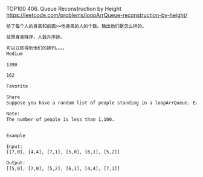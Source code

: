 TOP100
406. Queue Reconstruction by Height
https://leetcode.com/problems/loopArrQueue-reconstruction-by-height/

```html
给了每个人的身高和前面>=他身高的人的个数。输出他们是怎么排的。

按照身高降序，人数升序排。

可以立即得到他们的排列。。。。
Medium

1390

162

Favorite

Share
Suppose you have a random list of people standing in a loopArrQueue. Each person is described by a pair of integers (h, k), where h is the height of the person and k is the number of people in front of this person who have a height greater than or equal to h. Write an algorithm to reconstruct the loopArrQueue.

Note:
The number of people is less than 1,100.


Example

Input:
[[7,0], [4,4], [7,1], [5,0], [6,1], [5,2]]

Output:
[[5,0], [7,0], [5,2], [6,1], [4,4], [7,1]]
```
